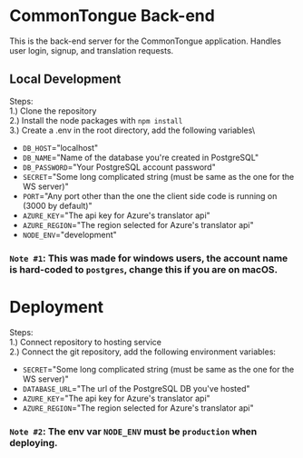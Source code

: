 # CommonTongue  Back-end
This is the back-end server for the CommonTongue application. Handles user login, signup, and translation requests.

## Local Development
Steps:\
1.) Clone the repository\
2.) Install the node packages with `npm install`\
3.) Create a .env in the root directory, add the following variables\
- `DB_HOST`="localhost"
- `DB_NAME`="Name of the database you're created in PostgreSQL"
- `DB_PASSWORD`="Your PostgreSQL account password"
- `SECRET`="Some long complicated string (must be same as the one for the WS server)"
- `PORT`="Any port other than the one the client side code is running on (3000 by default)"
- `AZURE_KEY`="The api key for Azure's translator api"
- `AZURE_REGION`="The region selected for Azure's translator api"
- `NODE_ENV`="development"

### `Note #1`: This was made for windows users, the account name is hard-coded to `postgres`, change this if you are on macOS.

# Deployment
Steps:\
1.) Connect repository to hosting service\
2.) Connect the git repository, add the following environment variables:
- `SECRET`="Some long complicated string (must be same as the one for the WS server)"
- `DATABASE_URL`="The url of the PostgreSQL DB you've hosted"
- `AZURE_KEY`="The api key for Azure's translator api"
- `AZURE_REGION`="The region selected for Azure's translator api"

### `Note #2`: The env var `NODE_ENV` must be `production` when deploying.


